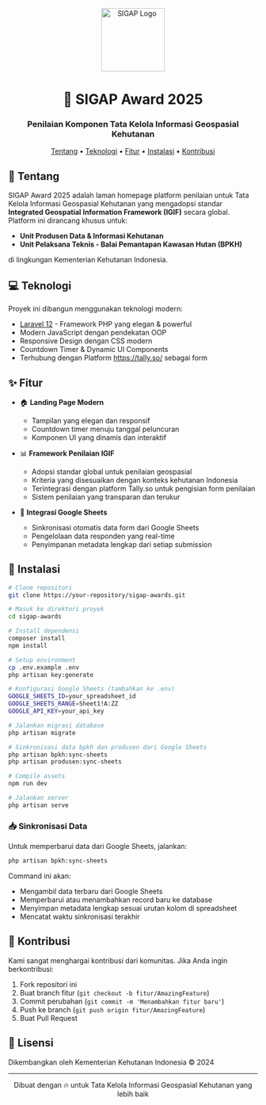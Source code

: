 <div align="center">

<img src="public/sigap-assets/images/favicon.ico" width="128" height="128" alt="SIGAP Logo">

# 🌳 SIGAP Award 2025

### Penilaian Komponen Tata Kelola Informasi Geospasial Kehutanan

[Tentang](#tentang) •
[Teknologi](#teknologi) •
[Fitur](#fitur) •
[Instalasi](#instalasi) •
[Kontribusi](#kontribusi)

</div>

## 🎯 Tentang

SIGAP Award 2025 adalah laman homepage platform penilaian untuk Tata Kelola Informasi Geospasial Kehutanan yang mengadopsi standar **Integrated Geospatial Information Framework (IGIF)** secara global. Platform ini dirancang khusus untuk:

- **Unit Produsen Data & Informasi Kehutanan**
- **Unit Pelaksana Teknis - Balai Pemantapan Kawasan Hutan (BPKH)**

di lingkungan Kementerian Kehutanan Indonesia.

## 💻 Teknologi

Proyek ini dibangun menggunakan teknologi modern:

- [Laravel 12](https://laravel.com) - Framework PHP yang elegan & powerful
- Modern JavaScript dengan pendekatan OOP
- Responsive Design dengan CSS modern
- Countdown Timer & Dynamic UI Components
- Terhubung dengan Platform https://tally.so/ sebagai form

## ✨ Fitur

- 🏠 **Landing Page Modern**
  - Tampilan yang elegan dan responsif
  - Countdown timer menuju tanggal peluncuran
  - Komponen UI yang dinamis dan interaktif

- 📊 **Framework Penilaian IGIF**
  - Adopsi standar global untuk penilaian geospasial
  - Kriteria yang disesuaikan dengan konteks kehutanan Indonesia
  - Terintegrasi dengan platform Tally.so untuk pengisian form penilaian
  - Sistem penilaian yang transparan dan terukur

- 🔄 **Integrasi Google Sheets**
  - Sinkronisasi otomatis data form dari Google Sheets
  - Pengelolaan data responden yang real-time
  - Penyimpanan metadata lengkap dari setiap submission

## 🚀 Instalasi

```bash
# Clone repositori
git clone https://your-repository/sigap-awards.git

# Masuk ke direktori proyek
cd sigap-awards

# Install dependensi
composer install
npm install

# Setup environment
cp .env.example .env
php artisan key:generate

# Konfigurasi Google Sheets (tambahkan ke .env)
GOOGLE_SHEETS_ID=your_spreadsheet_id
GOOGLE_SHEETS_RANGE=Sheet1!A:ZZ
GOOGLE_API_KEY=your_api_key

# Jalankan migrasi database
php artisan migrate

# Sinkronisasi data bpkh dan produsen dari Google Sheets
php artisan bpkh:sync-sheets
php artisan produsen:sync-sheets

# Compile assets
npm run dev

# Jalankan server
php artisan serve
```

### 📥 Sinkronisasi Data

Untuk memperbarui data dari Google Sheets, jalankan:

```bash
php artisan bpkh:sync-sheets
```

Command ini akan:
- Mengambil data terbaru dari Google Sheets
- Memperbarui atau menambahkan record baru ke database
- Menyimpan metadata lengkap sesuai urutan kolom di spreadsheet
- Mencatat waktu sinkronisasi terakhir

## 🤝 Kontribusi

Kami sangat menghargai kontribusi dari komunitas. Jika Anda ingin berkontribusi:

1. Fork repositori ini
2. Buat branch fitur (`git checkout -b fitur/AmazingFeature`)
3. Commit perubahan (`git commit -m 'Menambahkan fitur baru'`)
4. Push ke branch (`git push origin fitur/AmazingFeature`)
5. Buat Pull Request

## 📝 Lisensi

Dikembangkan oleh Kementerian Kehutanan Indonesia © 2024

---

<div align="center">
Dibuat dengan 🔥 untuk Tata Kelola Informasi Geospasial Kehutanan yang lebih baik
</div>
